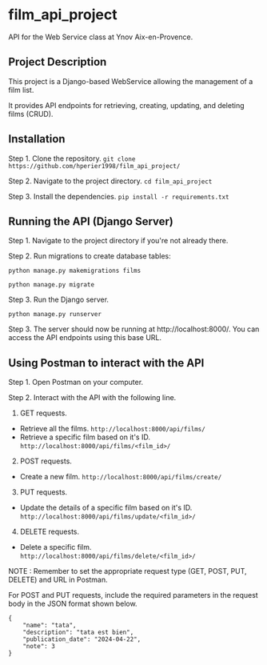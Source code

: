 # film_api_project
API for the Web Service class at Ynov Aix-en-Provence.

## Project Description
This project is a Django-based WebService allowing the management of a film list.

It provides API endpoints for retrieving, creating, updating, and deleting films (CRUD).

## Installation
Step 1. Clone the repository.
```git clone https://github.com/hperier1998/film_api_project/```

Step 2. Navigate to the project directory. 
```cd film_api_project```

Step 3. Install the dependencies.
```pip install -r requirements.txt```

## Running the API (Django Server)
Step 1. Navigate to the project directory if you're not already there. 

Step 2. Run migrations to create database tables:

```python manage.py makemigrations films```

```python manage.py migrate```


Step 3. Run the Django server.

```python manage.py runserver```

Step 3. The server should now be running at http://localhost:8000/. 
You can access the API endpoints using this base URL.

## Using Postman to interact with the API
Step 1. Open Postman on your computer. <br/>

Step 2. Interact with the API with the following line.
1. GET requests.
* Retrieve all the films.
```http://localhost:8000/api/films/```
* Retrieve a specific film based on it's ID.
```http://localhost:8000/api/films/<film_id>/```

2. POST requests.
* Create a new film.
```http://localhost:8000/api/films/create/```

3. PUT requests.
* Update the details of a specific film based on it's ID.
```http://localhost:8000/api/films/update/<film_id>/```


4. DELETE requests.
* Delete a specific film.
```http://localhost:8000/api/films/delete/<film_id>/```


NOTE : Remember to set the appropriate request type (GET, POST, PUT, DELETE) and URL in Postman. 

For POST and PUT requests, include the required parameters in the request body in the JSON format shown below.
```
{
    "name": "tata",
    "description": "tata est bien",
    "publication_date": "2024-04-22",
    "note": 3
}
```